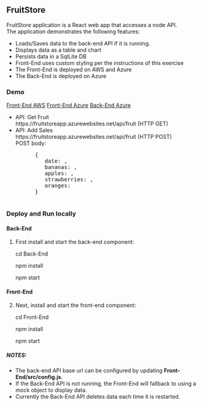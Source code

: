 ## FruitStore

FruitStore application is a React web app that accesses a node API.  
The application demonstrates the following features:

<ul>
   <li>Loads/Saves data to the back-end API if it is running.</li>
   <li>Displays data as a table and chart</li>   
   <li>Persists data in a SqlLite DB</li>   
   <li>Front-End uses custom styling per the instructions of this exercise</li>
   <li>The Front-End is deployed on AWS and Azure</li>
   <li>The Back-End is deployed on Azure</li>
</uL>

### Demo

[Front-End AWS](https://master.d3jzwg8oxiglpc.amplifyapp.com/)
[Front-End Azure](https://fruitstoreapi.azurewebsites.net/)
[Back-End Azure](https://fruitstoreapp.azurewebsites.net/)

<ul>
   <li>API: Get Fruit<br/>
   https://fruitstoreapp.azurewebsites.net/api/fruit (HTTP GET)</li>
   <li>API: Add Sales<br/>
   https://fruitstoreapp.azurewebsites.net/api/fruit (HTTP POST)<br/>
   POST body:<br/>
   <pre>
      {
         date: <string>,
         bananas: <number>,
         apples: <number>,
         strawberries: <number>,
         oranges: <number>
      }
   </pre>
   </li>
</ul>   

   
### Deploy and Run locally

#### Back-End
1. First install and start the back-end component:

   cd Back-End
   
   npm install
   
   npm start

#### Front-End
2. Next, install and start the front-end component:

   cd Front-End
   
   npm install
   
   npm start

##### NOTES: 
<ul>   
   <li>The back-end API base url can be configured by updating <b>Front-End/src/config.js</b>.</li>
   <li>If the Back-End API is not running, the Front-End will fallback to using a mock object to display data.</li>
   <li>Currently the Back-End API deletes data each time it is restarted.</li>
</ul>

